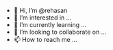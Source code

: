 - 👋 Hi, I’m @rehasan
- 👀 I’m interested in ...
- 🌱 I’m currently learning ...
- 💞️ I’m looking to collaborate on ...
- 📫 How to reach me ...

<!---
rehasan/rehasan is a ✨ special ✨ repository because its `README.md` (this file) appears on your GitHub profile.
You can click the Preview link to take a look at your changes.
--->
